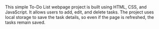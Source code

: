 This simple To-Do List webpage project is built using HTML, CSS, and JavaScript.
It allows users to add, edit, and delete tasks. 
The project uses local storage to save the task details, so even if the page is refreshed, the tasks remain saved.

